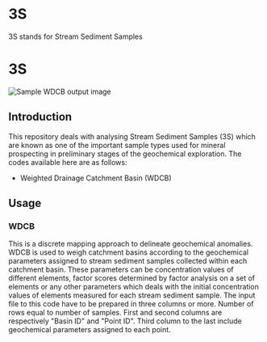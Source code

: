 # 3S
3S stands for Stream Sediment Samples

# 3S

![Sample WDCB output image](https://goo.gl/uBwG5T)

## Introduction
This repository deals with analysing Stream Sediment Samples (3S) which are known as one of the important sample types used for mineral prospecting in preliminary stages of the geochemical exploration.
The codes available here are as follows:

* Weighted Drainage Catchment Basin (WDCB)

## Usage
### WDCB
This is a discrete mapping approach to delineate geochemical anomalies. WDCB is used to weigh catchment basins according to the geochemical parameters assigned to stream sediment samples collected within each catchment basin. These parameters can be concentration values of different elements, factor scores determined by factor analysis on a set of elements or any other parameters which deals with the initial concentration values of elements measured for each stream sediment sample.
The input file to this code have to be prepared in three columns or more. Number of rows equal to number of samples. First and second columns are respectively "Basin ID" and "Point ID". Third column to the last include geochemical parameters assigned to each point.
